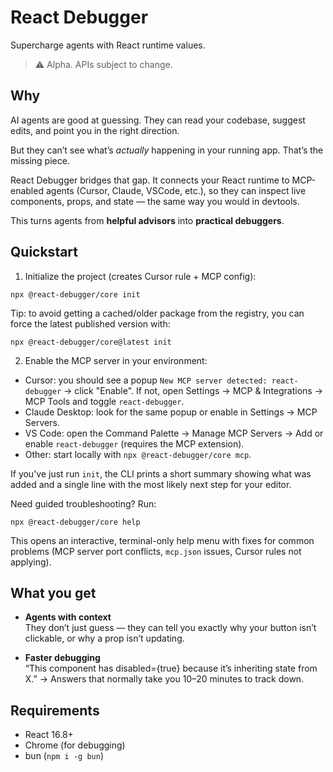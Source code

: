 # React Debugger

Supercharge agents with React runtime values.

> ⚠️ Alpha. APIs subject to change.

## Why

AI agents are good at guessing. They can read your codebase, suggest edits, and point you in the right direction.

But they can’t see what’s _actually_ happening in your running app. That’s the missing piece.

React Debugger bridges that gap. It connects your React runtime to MCP-enabled agents (Cursor, Claude, VSCode, etc.), so they can inspect live components, props, and state — the same way you would in devtools.

This turns agents from **helpful advisors** into **practical debuggers**.

## Quickstart

1. Initialize the project (creates Cursor rule + MCP config):

```
npx @react-debugger/core init
```

Tip: to avoid getting a cached/older package from the registry, you can force the latest published version with:

```
npx @react-debugger/core@latest init
```

2. Enable the MCP server in your environment:

- Cursor: you should see a popup `New MCP server detected: react-debugger` → click "Enable". If not, open Settings → MCP & Integrations → MCP Tools and toggle `react-debugger`.
- Claude Desktop: look for the same popup or enable in Settings → MCP Servers.
- VS Code: open the Command Palette → Manage MCP Servers → Add or enable `react-debugger` (requires the MCP extension).
- Other: start locally with `npx @react-debugger/core mcp`.

If you've just run `init`, the CLI prints a short summary showing what was added and a single line with the most likely next step for your editor.

Need guided troubleshooting? Run:

```
npx @react-debugger/core help
```

This opens an interactive, terminal-only help menu with fixes for common problems (MCP server port conflicts, `mcp.json` issues, Cursor rules not applying).

## What you get

- **Agents with context**  
  They don’t just guess — they can tell you exactly why your button isn’t clickable, or why a prop isn’t updating.

- **Faster debugging**  
  “This component has disabled={true} because it’s inheriting state from X.” → Answers that normally take you 10–20 minutes to track down.

## Requirements

- React 16.8+
- Chrome (for debugging)
- bun (`npm i -g bun`)
